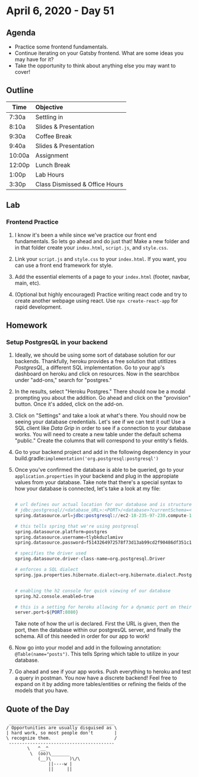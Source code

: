 # April 6, 2020 - Day 51


## Agenda

- Practice some frontend fundamentals.
- Continue iterating on your Gatsby frontend. What are some ideas you may have for it? 
- Take the opportunity to think about anything else you may want to cover! 

## Outline

| Time   | Objective                        |
| -------|:---------------------------------|
| 7:30a  | Settling in                      |
| 8:10a  | Slides & Presentation            |
| 9:30a  | Coffee Break                     |
| 9:40a  | Slides & Presentation            |
| 10:00a | Assignment                       |
| 12:00p | Lunch Break                      |
| 1:00p  | Lab Hours                        |
| 3:30p  | Class Dismissed & Office Hours   |

## Lab

### Frontend Practice

1. I know it's been a while since we've practice our front end fundamentals. So lets go ahead and do just that! Make a new folder and in that folder create your `index.html`, `script.js`, and `style.css`.

2. Link your `script.js` and `style.css` to your `index.html`. If you want, you can use a front end framework for style. 

3. Add the essential elements of a page to your `index.html` (footer, navbar, main, etc). 

4. (Optional but highly encouraged) Practice writing react code and try to create another webpage using react. Use `npx create-react-app` for rapid development. 


## Homework

### Setup PostgresQL in your backend

1. Ideally, we should be using some sort of database solution for our backends. Thankfully, heroku provides a free solution that utitlizes *PostgresQL*, a different SQL implementation. Go to your app's dashboard on heroku and click on resources. Now in the searchbox under "add-ons," search for "postgres."

2. In the results, select "Heroku Postgres." There should now be a modal prompting you about the addition. Go ahead and click on the "provision" button. Once it's added, click on the add-on.  

3. Click on "Settings" and take a look at what's there. You should now be seeing your database credentials. Let's see if we can test it out! Use a SQL client like *Data Grip* in order to see if a connection to your database works. You will need to create a new table under the default schema "public." Create the columns that will correspond to your entity's fields.  

4. Go to your backend project and add in the following dependency in your build.gradle:`implementation('org.postgresql:postgresql')`

5. Once you've confirmed the database is able to be queried, go to your `application.properties` in your backend and plug in the appropiate values from your database. Take note that there's a special syntax to how your database is connected, let's take a look at my file: 

    ```s

    # url defines our actual location for our database and is structured like so: 
    # jdbc:postgresql//<database_URL>:<PORT>/<database>?currentSchema=<schema>
    spring.datasource.url=jdbc:postgresql://ec2-18-235-97-230.compute-1.amazonaws.com:5432/d5bhdevcpmh0u5?currentSchema=public

    # this tells spring that we're using postgresql
    spring.datasource.platform=postgres
    spring.datasource.username=tlybkduzlamivv
    spring.datasource.password=f5143264972578f73d13ab99cd2f90486df351c1c92f37f2511cf869624f114a

    # specifies the driver used 
    spring.datasource.driver-class-name=org.postgresql.Driver

    # enforces a SQL dialect 
    spring.jpa.properties.hibernate.dialect=org.hibernate.dialect.PostgreSQLDialect


    # enabling the h2 console for quick viewing of our database 
    spring.h2.console.enabled=true

    # this is a setting for heroku allowing for a dynamic port on their end
    server.port=${PORT:8080}
    ```

    Take note of how the url is declared. First the URL is given, then the port, then the database within our postgresQL server, and finally the schema. All of this needed in order for our app to work! 

6. Now go into your model and add in the following annotation: `@Table(name="posts")`. This tells Spring which table to utilize in your database. 

7. Go ahead and see if your app works. Push everything to heroku and test a query in postman. You now have a discrete backend! Feel free to expand on it by adding more tables/entities or refining the fields of the models that you have. 


## Quote of the Day 
```
 ________________________________________
/ Opportunities are usually disguised as \
| hard work, so most people don't        |
\ recognize them.                        /
 ----------------------------------------
        \   ^__^
         \  (oo)\_______
            (__)\       )\/\
                ||----w |
                ||     ||


```
